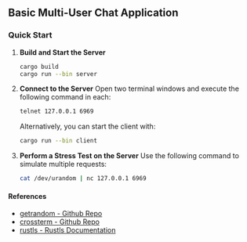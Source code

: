 ## Basic Multi-User Chat Application

### Quick Start

1. **Build and Start the Server**
   ```bash
   cargo build
   cargo run --bin server
   ```

2. **Connect to the Server**
   Open two terminal windows and execute the following command in each:
   ```bash
   telnet 127.0.0.1 6969
   ```
   Alternatively, you can start the client with:
   ```bash
   cargo run --bin client
   ```

3. **Perform a Stress Test on the Server**
   Use the following command to simulate multiple requests:
   ```bash
   cat /dev/urandom | nc 127.0.0.1 6969
   ```

#### References
- [getrandom - Github Repo](https://github.com/rust-random/getrandom)
- [crossterm - Github Repo](https://github.com/crossterm-rs/crossterm)
- [rustls - Rustls Documentation](https://docs.rs/rustls/latest/rustls/)